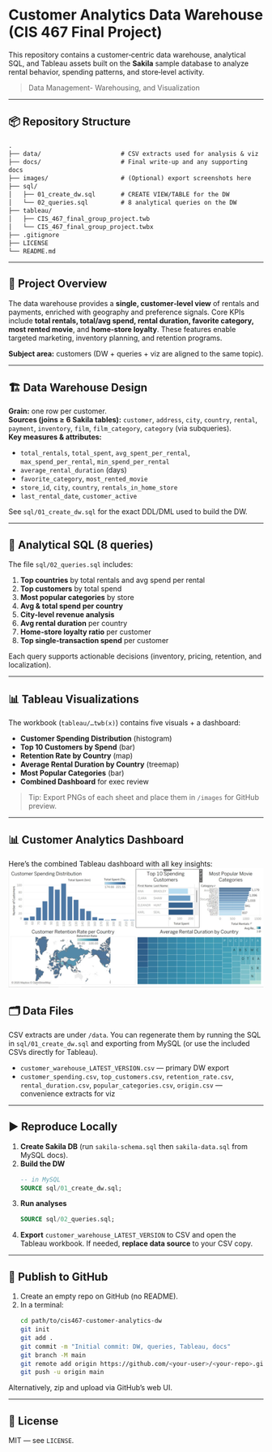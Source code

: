 # Customer Analytics Data Warehouse (CIS 467 Final Project)

This repository contains a customer‑centric data warehouse, analytical SQL, and Tableau assets built on the **Sakila** sample database to analyze rental behavior, spending patterns, and store‑level activity.

>  Data Management- Warehousing, and Visualization 


---

## 📦 Repository Structure

```
.
├── data/                      # CSV extracts used for analysis & viz
├── docs/                      # Final write‑up and any supporting docs
├── images/                    # (Optional) export screenshots here
├── sql/
│   ├── 01_create_dw.sql       # CREATE VIEW/TABLE for the DW
│   └── 02_queries.sql         # 8 analytical queries on the DW
├── tableau/
│   ├── CIS_467_final_group_project.twb
│   └── CIS_467_final_group_project.twbx
├── .gitignore
├── LICENSE
└── README.md
```

---

## 🧠 Project Overview

The data warehouse provides a **single, customer‑level view** of rentals and payments, enriched with geography and preference signals. Core KPIs include **total rentals, total/avg spend, rental duration, favorite category, most rented movie**, and **home‑store loyalty**. These features enable targeted marketing, inventory planning, and retention programs.

**Subject area:** customers (DW + queries + viz are aligned to the same topic).

---

## 🏗️ Data Warehouse Design

**Grain:** one row per customer.  
**Sources (joins ≥ 6 Sakila tables):** `customer`, `address`, `city`, `country`, `rental`, `payment`, `inventory`, `film`, `film_category`, `category` (via subqueries).  
**Key measures & attributes:**
- `total_rentals`, `total_spent`, `avg_spent_per_rental`, `max_spend_per_rental`, `min_spend_per_rental`
- `average_rental_duration` (days)
- `favorite_category`, `most_rented_movie`
- `store_id`, `city`, `country`, `rentals_in_home_store`
- `last_rental_date`, `customer_active`

See `sql/01_create_dw.sql` for the exact DDL/DML used to build the DW.

---

## 🔎 Analytical SQL (8 queries)

The file `sql/02_queries.sql` includes:
1. **Top countries** by total rentals and avg spend per rental  
2. **Top customers** by total spend  
3. **Most popular categories** by store  
4. **Avg & total spend per country**  
5. **City‑level revenue analysis**  
6. **Avg rental duration** per country  
7. **Home‑store loyalty ratio** per customer  
8. **Top single‑transaction spend** per customer

Each query supports actionable decisions (inventory, pricing, retention, and localization).

---

## 📊 Tableau Visualizations

The workbook (`tableau/…twb(x)`) contains five visuals + a dashboard:
- **Customer Spending Distribution** (histogram)
- **Top 10 Customers by Spend** (bar)
- **Retention Rate by Country** (map)
- **Average Rental Duration by Country** (treemap)
- **Most Popular Categories** (bar)
- **Combined Dashboard** for exec review

> Tip: Export PNGs of each sheet and place them in `/images` for GitHub preview.

---
## 📊 Customer Analytics Dashboard

Here’s the combined Tableau dashboard with all key insights:
![Dashboard](dashboard.jpg)



## 🗂️ Data Files

CSV extracts are under `/data`. You can regenerate them by running the SQL in `sql/01_create_dw.sql` and exporting from MySQL (or use the included CSVs directly for Tableau).

- `customer_warehouse_LATEST_VERSION.csv` — primary DW export
- `customer_spending.csv`, `top_customers.csv`, `retention_rate.csv`, `rental_duration.csv`, `popular_categories.csv`, `origin.csv` — convenience extracts for viz

---

## ▶️ Reproduce Locally

1. **Create Sakila DB** (run `sakila-schema.sql` then `sakila-data.sql` from MySQL docs).  
2. **Build the DW**  
   ```sql
   -- in MySQL
   SOURCE sql/01_create_dw.sql;
   ```
3. **Run analyses**  
   ```sql
   SOURCE sql/02_queries.sql;
   ```
4. **Export** `customer_warehouse_LATEST_VERSION` to CSV and open the Tableau workbook. If needed, **replace data source** to your CSV copy.

---

## 🚀 Publish to GitHub

1. Create an empty repo on GitHub (no README).  
2. In a terminal:
   ```bash
   cd path/to/cis467-customer-analytics-dw
   git init
   git add .
   git commit -m "Initial commit: DW, queries, Tableau, docs"
   git branch -M main
   git remote add origin https://github.com/<your-user>/<your-repo>.git
   git push -u origin main
   ```

Alternatively, zip and upload via GitHub’s web UI.

---

## 📄 License

MIT — see `LICENSE`.
